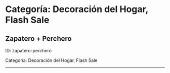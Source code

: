 # Categoría: Decoración del Hogar, Flash Sale

## Zapatero + Perchero

ID: zapatero-perchero

Categoría: Decoración del Hogar, Flash Sale

---

